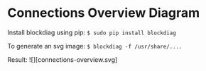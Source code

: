 # Connections Overview Diagram

Install blockdiag using pip:
`$ sudo pip install blockdiag`

To generate an svg image:
`$ blockdiag -f /usr/share/....`

Result:
![][connections-overview.svg]
